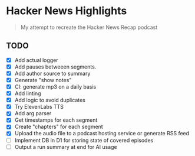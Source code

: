 # Hacker News Highlights

> My attempt to recreate the Hacker News Recap podcast

## TODO

- [x] Add actual logger
- [x] Add pauses betweeen segments.
- [x] Add author source to summary
- [x] Generate "show notes"
- [x] CI: generate mp3 on a daily basis
- [x] Add linting
- [x] Add logic to avoid duplicates
- [x] Try ElevenLabs TTS
- [x] Add arg parser
- [x] Get timestamps for each segment
- [x] Create "chapters" for each segment
- [x] Upload the audio file to a podcast hosting service or generate RSS feed
- [ ] Implement DB in D1 for storing state of covered episodes
- [ ] Output a run summary at end for AI usage
